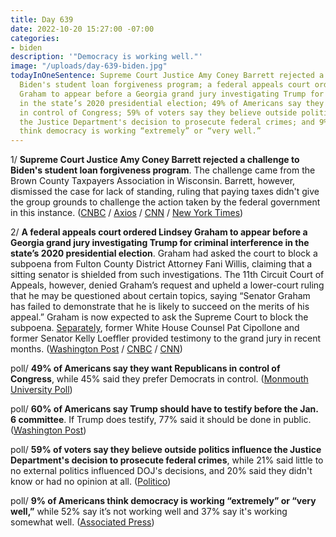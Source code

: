 ```yaml
---
title: Day 639
date: 2022-10-20 15:27:00 -07:00
categories:
- biden
description: '"Democracy is working well."'
image: "/uploads/day-639-biden.jpg"
todayInOneSentence: Supreme Court Justice Amy Coney Barrett rejected a challenge to
  Biden's student loan forgiveness program; a federal appeals court ordered Lindsey
  Graham to appear before a Georgia grand jury investigating Trump for criminal interference
  in the state’s 2020 presidential election; 49% of Americans say they want Republicans
  in control of Congress; 59% of voters say they believe outside politics influence
  the Justice Department's decision to prosecute federal crimes; and 9% of Americans
  think democracy is working “extremely” or “very well.”
---
```


1/ **Supreme Court Justice Amy Coney Barrett rejected a challenge to Biden's student loan forgiveness program**. The challenge came from the Brown County Taxpayers Association in Wisconsin. Barrett, however, dismissed the case for lack of standing, ruling that paying taxes didn't give the group grounds to challenge the action taken by the federal government in this instance. ([CNBC](https://www.cnbc.com/2022/10/20/supreme-court-rejects-request-to-block-biden-student-debt-forgiveness-program.html) / [Axios](https://www.axios.com/2022/10/20/scotus-biden-student-loan-forgiveness-tax-group) / [CNN](https://www.cnn.com/2022/10/20/politics/student-loan-forgiveness-supreme-court-amy-coney-barrett/index.html) / [New York Times](https://www.nytimes.com/2022/10/20/us/politics/supreme-court-student-loan-forgiveness.html))

2/ **A federal appeals court ordered Lindsey Graham to appear before a Georgia grand jury investigating Trump for criminal interference in the state’s 2020 presidential election**. Graham had asked the court to block a subpoena from Fulton County District Attorney Fani Willis, claiming that a sitting senator is shielded from such investigations. The 11th Circuit Court of Appeals, however, denied Graham’s request and upheld a lower-court ruling that he may be questioned about certain topics, saying “Senator Graham has failed to demonstrate that he is likely to succeed on the merits of his appeal.” Graham is now expected to ask the Supreme Court to block the subpoena. [Separately](https://www.cnn.com/2022/10/20/politics/kelly-loeffler-pat-cipollone-georgia-special-grand-jury/index.html), former White House Counsel Pat Cipollone and former Senator Kelly Loeffler provided testimony to the grand jury in recent months. ([Washington Post](https://www.washingtonpost.com/politics/2022/10/20/lindsey-graham-georgia-2020-election-investigation/) / [CNBC](https://www.cnbc.com/2022/10/20/sen-lindsey-graham-loses-bid-to-stall-testimony-in-trump-election-interference-probe.html) / [CNN](https://www.cnn.com/2022/10/20/politics/lindsey-graham-georgia-subpoena/index.html))

poll/ **49% of Americans say they want Republicans in control of Congress**, while 45% said they prefer Democrats in control. ([Monmouth University Poll](https://www.monmouth.edu/polling-institute/reports/monmouthpoll_us_102022/))

poll/ **60% of Americans say Trump should have to testify before the Jan. 6 committee**. If Trump does testify, 77% said it should be done in public. ([Washington Post](https://www.washingtonpost.com/politics/2022/10/19/biden-gas-prices-trump-legal-challenges/#link-7AAL4LLXOVE6PDS2ZMAN6NQAK4))

poll/ **59% of voters say they believe outside politics influence the Justice Department's decision to prosecute federal crimes**, while 21% said little to no external politics influenced DOJ's decisions, and 20% said they didn't know or had no opinion at all. ([Politico](https://www.politico.com/minutes/congress/10-19-2022/morning-consult-poll-on-fbi/))

poll/ **9% of Americans think democracy is working “extremely” or “very well,”** while 52% say it’s not working well and 37% say it's working somewhat well. ([Associated Press](https://apnews.com/article/2022-midterm-elections-presidential-election-2020-democracy-33823de7f22a601a192fc82eeb88e630))